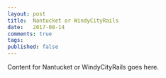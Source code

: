 ```yaml
---
layout: post
title:  Nantucket or WindyCityRails
date:   2017-08-14
comments: true
tags: 
published: false
---
```

 
Content for Nantucket or WindyCityRails goes here.
 

